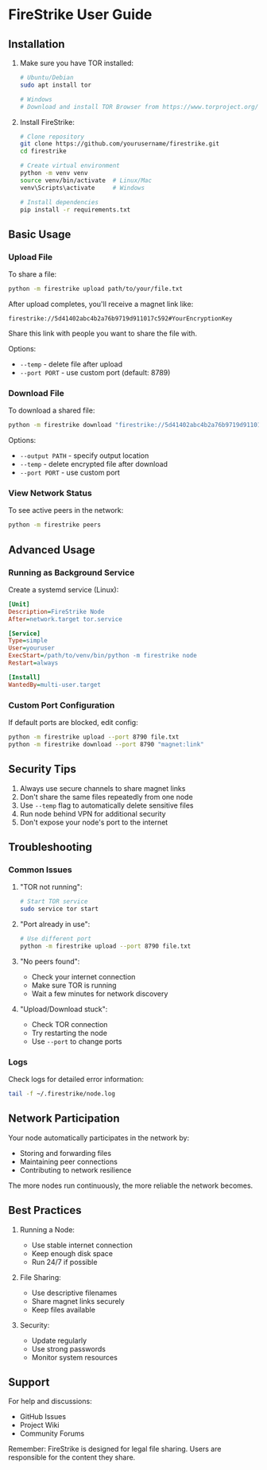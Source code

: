 # FireStrike User Guide

## Installation

1. Make sure you have TOR installed:
   ```bash
   # Ubuntu/Debian
   sudo apt install tor
   
   # Windows
   # Download and install TOR Browser from https://www.torproject.org/
   ```

2. Install FireStrike:
   ```bash
   # Clone repository
   git clone https://github.com/yourusername/firestrike.git
   cd firestrike

   # Create virtual environment
   python -m venv venv
   source venv/bin/activate  # Linux/Mac
   venv\Scripts\activate     # Windows

   # Install dependencies
   pip install -r requirements.txt
   ```

## Basic Usage

### Upload File

To share a file:
```bash
python -m firestrike upload path/to/your/file.txt
```

After upload completes, you'll receive a magnet link like:
```
firestrike://5d41402abc4b2a76b9719d911017c592#YourEncryptionKey
```
Share this link with people you want to share the file with.

Options:
- `--temp` - delete file after upload
- `--port PORT` - use custom port (default: 8789)

### Download File

To download a shared file:
```bash
python -m firestrike download "firestrike://5d41402abc4b2a76b9719d911017c592#YourEncryptionKey"
```

Options:
- `--output PATH` - specify output location
- `--temp` - delete encrypted file after download
- `--port PORT` - use custom port

### View Network Status

To see active peers in the network:
```bash
python -m firestrike peers
```

## Advanced Usage

### Running as Background Service

Create a systemd service (Linux):
```ini
[Unit]
Description=FireStrike Node
After=network.target tor.service

[Service]
Type=simple
User=youruser
ExecStart=/path/to/venv/bin/python -m firestrike node
Restart=always

[Install]
WantedBy=multi-user.target
```

### Custom Port Configuration

If default ports are blocked, edit config:
```bash
python -m firestrike upload --port 8790 file.txt
python -m firestrike download --port 8790 "magnet:link"
```

## Security Tips

1. Always use secure channels to share magnet links
2. Don't share the same files repeatedly from one node
3. Use `--temp` flag to automatically delete sensitive files
4. Run node behind VPN for additional security
5. Don't expose your node's port to the internet

## Troubleshooting

### Common Issues

1. "TOR not running":
   ```bash
   # Start TOR service
   sudo service tor start
   ```

2. "Port already in use":
   ```bash
   # Use different port
   python -m firestrike upload --port 8790 file.txt
   ```

3. "No peers found":
   - Check your internet connection
   - Make sure TOR is running
   - Wait a few minutes for network discovery

4. "Upload/Download stuck":
   - Check TOR connection
   - Try restarting the node
   - Use `--port` to change ports

### Logs

Check logs for detailed error information:
```bash
tail -f ~/.firestrike/node.log
```

## Network Participation

Your node automatically participates in the network by:
- Storing and forwarding files
- Maintaining peer connections
- Contributing to network resilience

The more nodes run continuously, the more reliable the network becomes.

## Best Practices

1. Running a Node:
   - Use stable internet connection
   - Keep enough disk space
   - Run 24/7 if possible

2. File Sharing:
   - Use descriptive filenames
   - Share magnet links securely
   - Keep files available

3. Security:
   - Update regularly
   - Use strong passwords
   - Monitor system resources

## Support

For help and discussions:
- GitHub Issues
- Project Wiki
- Community Forums

Remember: FireStrike is designed for legal file sharing. Users are responsible for the content they share. 